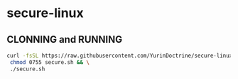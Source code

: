 # secure-linux

## CLONNING and RUNNING

```sh
curl -fsSL https://raw.githubusercontent.com/YurinDoctrine/secure-linux/master/secure.sh >secure.sh && \
 chmod 0755 secure.sh && \
 ./secure.sh
```
